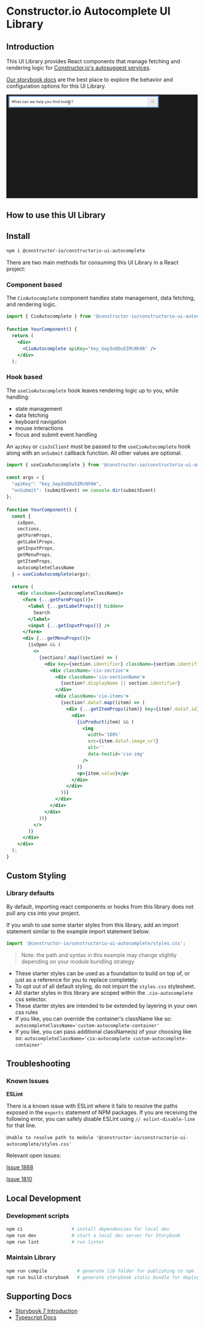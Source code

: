 # Constructor.io Autocomplete UI Library

## Introduction

This UI Library provides React components that manage fetching and rendering logic for [Constructor.io's autosuggest services](https://constructor.io/products/autosuggest/).

[Our storybook docs](https://constructor-io.github.io/constructorio-ui-autocomplete) are the best place to explore the behavior and configuration options for this UI Library.

![Autosuggest](assets/autosuggest-ui.gif)

## How to use this UI Library
## Install

```bash
npm i @constructor-io/constructorio-ui-autocomplete
```

There are two main methods for consuming this UI Library in a React project:

### Component based

The `CioAutocomplete` component handles state management, data fetching, and rendering logic.

```jsx
import { CioAutocomplete } from '@constructor-io/constructorio-ui-autocomplete';

function YourComponent() {
  return (
    <div>
      <CioAutocomplete apiKey="key_Gep3oQOu5IMcNh9A" />
    </div>
  );
```

### Hook based

The `useCioAutocomplete` hook leaves rendering logic up to you, while handling:
  - state management
  - data fetching
  - keyboard navigation
  - mouse interactions
  - focus and submit event handling

An `apiKey` or `cioJsClient` must be passed to the `useCioAutocomplete` hook along with an `onSubmit` callback function. All other values are optional.

```jsx
import { useCioAutocomplete } from '@constructor-io/constructorio-ui-autocomplete';

const args = {
  "apiKey": "key_Gep3oQOu5IMcNh9A",
  "onSubmit": (submitEvent) => console.dir(submitEvent)
};

function YourComponent() {
  const {
    isOpen,
    sections,
    getFormProps,
    getLabelProps,
    getInputProps,
    getMenuProps,
    getItemProps,
    autocompleteClassName
  } = useCioAutocomplete(args);

  return (
    <div className={autocompleteClassName}>
      <form {...getFormProps()}>
        <label {...getLabelProps()} hidden>
          Search
        </label>
        <input {...getInputProps()} />
      </form>
      <div {...getMenuProps()}>
        {isOpen && (
          <>
            {sections?.map((section) => (
              <div key={section.identifier} className={section.identifier}>
                <div className='cio-section'>
                  <div className='cio-sectionName'>
                    {section?.displayName || section.identifier}
                  </div>
                  <div className='cio-items'>
                    {section?.data?.map((item) => (
                      <div {...getItemProps(item)} key={item?.data?.id}>
                        <div>
                          {isProduct(item) && (
                            <img
                              width='100%'
                              src={item.data?.image_url}
                              alt=''
                              data-testid='cio-img'
                            />
                          )}
                          <p>{item.value}</p>
                        </div>
                      </div>
                    ))}
                  </div>
                </div>
              </div>
            ))}
          </>
        )}
      </div>
    </div>
  );
}
```

## Custom Styling

### Library defaults

By default, importing react components or hooks from this library does not pull any css into your project.

If you wish to use some starter styles from this library, add an import statement similar to the example import statement below:

```js
import '@constructor-io/constructorio-ui-autocomplete/styles.css';
```

> Note: the path and syntax in this example may change slightly depending on your module bundling strategy

 - These starter styles can be used as a foundation to build on top of, or just as a reference for you to replace completely.
 - To opt out of all default styling, do not import the `styles.css` stylesheet.
 - All starter styles in this library are scoped within the `.cio-autocomplete` css selector.
 - These starter styles are intended to be extended by layering in your own css rules
- If you like, you can override the container's className like so:
`autocompleteClassName='custom-autocomplete-container'`
 - If you like, you can pass additional className(s) of your choosing like so:
`autocompleteClassName='cio-autocomplete custom-autocomplete-container'`

## Troubleshooting

### Known Issues

**ESLint**

There is a known issue with ESLint where it fails to resolve the paths exposed in the `exports` statement of NPM packages. If you are receiving the following error, you can safely disable ESLint using `// eslint-disable-line` for that line.

`Unable to resolve path to module '@constructor-io/constructorio-ui-autocomplete/styles.css'`

Relevant open issues:

[Issue 1868](https://github.com/import-js/eslint-plugin-import/issues/1868)

[Issue 1810](https://github.com/import-js/eslint-plugin-import/issues/1810)


## Local Development

### Development scripts

```bash
npm ci                  # install dependencies for local dev
npm run dev             # start a local dev server for Storybook
npm run lint            # run linter
```

### Maintain Library

```bash
npm run compile           # generate lib folder for publishing to npm
npm run build-storybook   # generate storybook static bundle for deploy with GH Pages
```

## Supporting Docs

- [Storybook 7 Introduction](https://storybook.js.org/docs/7.0/react/get-started/introduction)
- [Typescript Docs](https://www.typescriptlang.org/docs/)
